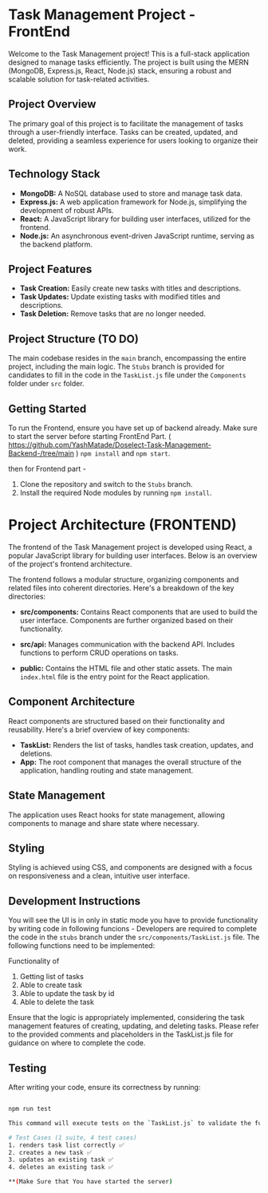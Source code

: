# Task Management Project - FrontEnd

Welcome to the Task Management project! This is a full-stack application designed to manage tasks efficiently. The project is built using the MERN (MongoDB, Express.js, React, Node.js) stack, ensuring a robust and scalable solution for task-related activities.

## Project Overview

The primary goal of this project is to facilitate the management of tasks through a user-friendly interface. Tasks can be created, updated, and deleted, providing a seamless experience for users looking to organize their work.

## Technology Stack

- **MongoDB:** A NoSQL database used to store and manage task data.
- **Express.js:** A web application framework for Node.js, simplifying the development of robust APIs.
- **React:** A JavaScript library for building user interfaces, utilized for the frontend.
- **Node.js:** An asynchronous event-driven JavaScript runtime, serving as the backend platform.

## Project Features

- **Task Creation:** Easily create new tasks with titles and descriptions.
- **Task Updates:** Update existing tasks with modified titles and descriptions.
- **Task Deletion:** Remove tasks that are no longer needed.

## Project Structure (TO DO)

The main codebase resides in the `main` branch, encompassing the entire project, including the main logic. The `Stubs` branch is provided for candidates to fill in the code in the `TaskList.js` file under the `Components` folder under `src` folder.

## Getting Started

To run the Frontend, ensure you have set up of backend already.
Make sure to start the server before starting FrontEnd Part.
( https://github.com/YashMatade/Doselect-Task-Management-Backend-/tree/main ) 
`npm install` and `npm start`.

then for Frontend part - 

1. Clone the repository and switch to the `Stubs` branch.
2. Install the required Node modules by running `npm install`.

# Project Architecture (FRONTEND)

The frontend of the Task Management project is developed using React, a popular JavaScript library for building user interfaces. Below is an overview of the project's frontend architecture.

The frontend follows a modular structure, organizing components and related files into coherent directories. Here's a breakdown of the key directories:

- **src/components:** Contains React components that are used to build the user interface. Components are further organized based on their functionality.

- **src/api:** Manages communication with the backend API. Includes functions to perform CRUD operations on tasks.

- **public:** Contains the HTML file and other static assets. The main `index.html` file is the entry point for the React application.

## Component Architecture
React components are structured based on their functionality and reusability. Here's a brief overview of key components:

- **TaskList:** Renders the list of tasks, handles task creation, updates, and deletions.
- **App:** The root component that manages the overall structure of the application, handling routing and state management.

## State Management

The application uses React hooks for state management, allowing components to manage and share state where necessary.

## Styling

Styling is achieved using CSS, and components are designed with a focus on responsiveness and a clean, intuitive user interface.


## Development Instructions

You will see the UI is in only in static mode you have to provide functionality by writing code in following funcions -
Developers are required to complete the code in the `stubs` branch under the   `src/components/TaskList.js` file. The following functions need to be implemented:

Functionality of 
1. Getting list of tasks
2. Able to create task
3. Able to update the task by id
4. Able to delete the task

Ensure that the logic is appropriately implemented, considering the task management features of creating, updating, and deleting tasks. Please refer to the provided comments and placeholders in the TaskList.js file for guidance on where to complete the code.


## Testing

After writing your code, ensure its correctness by running:

```bash

npm run test

This command will execute tests on the `TaskList.js` to validate the functionality of your code.

# Test Cases (1 suite, 4 test cases)
1. renders task list correctly ✅
2. creates a new task ✅
3. updates an existing task ✅
4. deletes an existing task ✅  

**(Make Sure that You have started the server)
